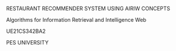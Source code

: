 RESTAURANT RECOMMENDER SYSTEM USING AIRIW CONCEPTS

Algorithms for Information Retrieval and Intelligence Web

UE21CS342BA2


PES UNIVERSITY
